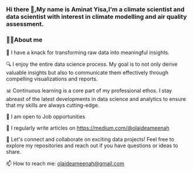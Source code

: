 ### Hi there 👋,My name is Aminat Yisa,I'm a climate scientist and data scientist with interest in climate modelling and air quality assessment. 



### 👩‍🚀About me
🧠 I have a knack for transforming raw data into meaningful insights.

🔍 I enjoy the entire data science process. My goal is to not only derive valuable insights but also to communicate them effectively through compelling visualizations and reports.


📊 Continuous learning is a core part of my professional ethos. I stay abreast of the latest developments in data science and analytics to ensure that my skills are always cutting-edge.

👐 I am open to Job opportunities

📝 I regularly write articles on https://medium.com/@olaideameenah

🤝 Let's connect and collaborate on exciting data projects! Feel free to explore my repositories and reach out if you have questions or ideas to share.

📫 How to reach me: olaideameenah@gmail.com

